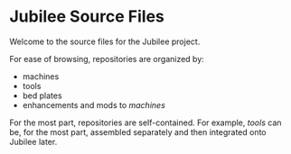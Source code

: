 # Jubilee Source Files

Welcome to the source files for the Jubilee project.

For ease of browsing, repositories are organized by:
* machines
* tools
* bed plates
* enhancements and mods to *machines*

For the most part, repositories are self-contained. For example, *tools* can be, for the most part, assembled separately and then integrated onto Jubilee later.
